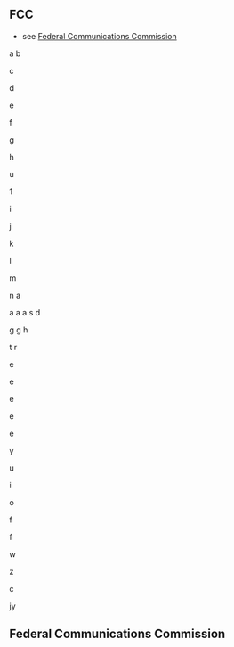 ## FCC
* see [Federal Communications Commission](#federal-communications-commission)

a
b

c

d

e

f

g

h

u

1

i

j

k

l

m

n
a

a
a
a
s
d

g
g
h

t
r

e

e

e

e

e

y

u

i

o

f

f

w

z

c

jy

## Federal Communications Commission
